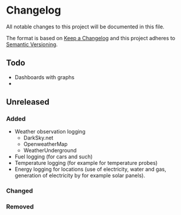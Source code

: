 # Changelog
All notable changes to this project will be documented in this file.

The format is based on [Keep a Changelog](http://keepachangelog.com/en/1.0.0/)
and this project adheres to [Semantic Versioning](http://semver.org/spec/v2.0.0.html).


## Todo
- Dashboards with graphs
-

## Unreleased
### Added
- Weather observation logging
  - DarkSky.net
  - OpenweatherMap
  - WeatherUnderground
- Fuel logging (for cars and such)
- Temperature logging (for example for temperature probes)
- Energy logging for locations (use of electricity, water and gas, generation of electricity by for example solar panels).

### Changed

### Removed

